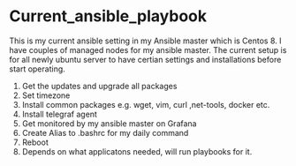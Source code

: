 # Current_ansible_playbook
This is my current ansible setting in my Ansible master which is Centos 8.
I have couples of managed nodes for my ansible master.
The current setup is for all newly ubuntu server to have certian settings and installations before start operating.


1. Get the updates and upgrade all packages
2. Set timezone
3. Install common packages e.g. wget, vim, curl ,net-tools, docker etc.
4. Install telegraf agent 
5. Get monitored by my ansible master on Grafana
6. Create Alias to .bashrc for my daily command
7. Reboot
8. Depends on what applicatons needed, will run playbooks for it.
